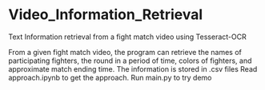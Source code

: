 # Video_Information_Retrieval
Text Information retrieval from a fight match video using Tesseract-OCR

From a given fight match video, the program can retrieve the names of participating fighters, the round in a period of time, colors of fighters, and approximate match ending time. 
The information is stored in .csv files
Read approach.ipynb to get the approach. 
Run main.py to try demo
